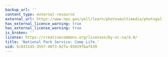 ```yaml
---
backup_url: ''
content_type: external-resource
external_url: https://www.nps.gov/yell/learn/photosmultimedia/photogallery.htm
has_external_licence_warning: true
has_external_license_warning: true
is_broken: ''
license: https://creativecommons.org/licenses/by-nc-sa/4.0/
title: 'National Park Service: Camp Life.'
uid: 5c8331d5-3557-4073-92fa-93419fbaf439
---
```

